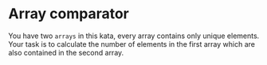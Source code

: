 # Array comparator
You have two `arrays` in this kata, every array contains only unique elements.
Your task is to calculate the number of elements in the first array which are
also contained in the second array.
